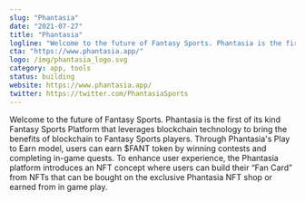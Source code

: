 ```yaml
---
slug: "Phantasia"
date: "2021-07-27"
title: "Phantasia"
logline: "Welcome to the future of Fantasy Sports. Phantasia is the first of its kind Fantasy Sports Platform that leverages blockchain technology to bring the benefits of blockchain to Fantasy Sports players. Through Phantasia's Play to Earn model, users can earn $FANT token by winning contests and completing in-game quests. To enhance user experience, the Phantasia platform introduces an NFT concept where users can build their “Fan Card” from NFTs that can be bought on the exclusive Phantasia NFT shop or earned from in game play."
cta: "https://www.phantasia.app/"
logo: /img/phantasia_logo.svg
category: app, tools
status: building
website: https://www.phantasia.app/
twitter: https://twitter.com/PhantasiaSports
---
```


Welcome to the future of Fantasy Sports. Phantasia is the first of its kind Fantasy Sports Platform that leverages blockchain technology to bring the benefits of blockchain to Fantasy Sports players. Through Phantasia's Play to Earn model, users can earn $FANT token by winning contests and completing in-game quests. To enhance user experience, the Phantasia platform introduces an NFT concept where users can build their “Fan Card” from NFTs that can be bought on the exclusive Phantasia NFT shop or earned from in game play.
